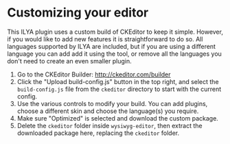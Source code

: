 Customizing your editor
=============================

This ILYA plugin uses a custom build of CKEditor to keep it simple. However, if you would like to add new features it is straightforward to do so. All languages supported by ILYA are included, but if you are using a different language you can add add it using the tool, or remove all the languages you don't need to create an even smaller plugin.

1. Go to the CKEditor Builder: http://ckeditor.com/builder
2. Click the "Upload build-config.js" button in the top right, and select the `build-config.js` file from the `ckeditor` directory to start with the current config.
3. Use the various controls to modify your build. You can add plugins, choose a different skin and choose the language(s) you require.
4. Make sure "Optimized" is selected and download the custom package.
5. Delete the `ckeditor` folder inside `wysiwyg-editor`, then extract the downloaded package here, replacing the `ckeditor` folder.
